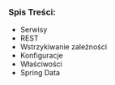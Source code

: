 ### Spis Treści:
- Serwisy
- REST
- Wstrzykiwanie zależności
- Konfiguracje
- Właściwości
- Spring Data